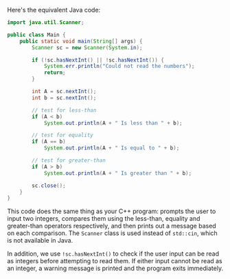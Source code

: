Here's the equivalent Java code:

```java
import java.util.Scanner;

public class Main {
    public static void main(String[] args) {
        Scanner sc = new Scanner(System.in);

        if (!sc.hasNextInt() || !sc.hasNextInt()) {
            System.err.println("Could not read the numbers");
            return;
        }

        int A = sc.nextInt();
        int b = sc.nextInt();

        // test for less-than
        if (A < b)
            System.out.println(A + " Is less than " + b);

        // test for equality
        if (A == b)
            System.out.println(A + " Is equal to " + b);

        // test for greater-than
        if (A > b)
            System.out.println(A + " Is greater than " + b);

        sc.close();
    }
}
```
This code does the same thing as your C++ program: prompts the user to input two integers, compares them using the less-than, equality and greater-than operators respectively, and then prints out a message based on each comparison. The `Scanner` class is used instead of `std::cin`, which is not available in Java. 

In addition, we use `!sc.hasNextInt()` to check if the user input can be read as integers before attempting to read them. If either input cannot be read as an integer, a warning message is printed and the program exits immediately.
